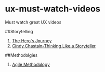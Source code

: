 # ux-must-watch-videos
Must watch great UX videos


##Storytelling 
1. [The Hero's Journey](https://www.youtube.com/watch?v=RPKzF2tFgfs)
2. [Cindy Chastain-Thinking Like a Storyteller](https://vimeo.com/9686849)

##Methodolgies 
1. [Agile Methodology](https://www.commoncraft.com/video/agile-methodology)

